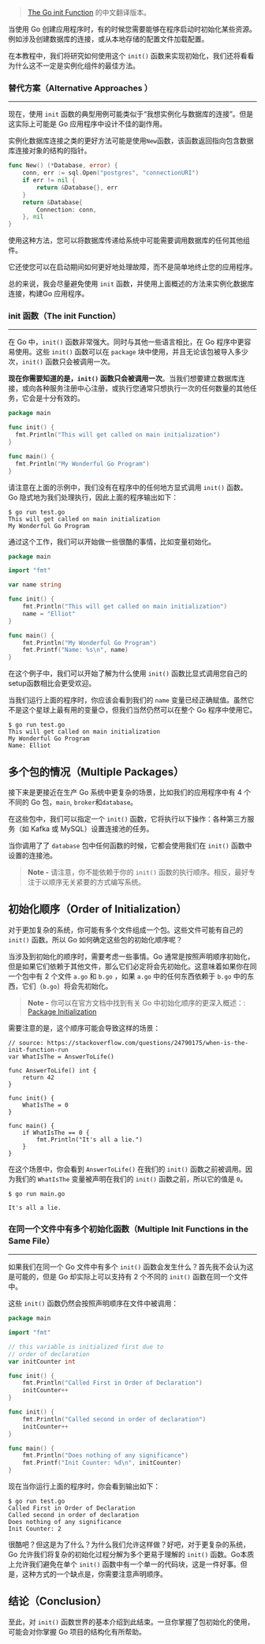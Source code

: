 > [The Go init Function](https://tutorialedge.net/golang/the-go-init-function/) 的中文翻译版本。

当使用 Go 创建应用程序时，有的时候您需要能够在程序启动时初始化某些资源。例如涉及创建数据库的连接，或从本地存储的配置文件加载配置。


在本教程中，我们将研究如何使用这个 `init()` 函数来实现初始化，我们还将看看为什么这不一定是实例化组件的最佳方法。

### 替代方案（Alternative Approaches ）
----------------------

现在，使用 `init` 函数的典型用例可能类似于“我想实例化与数据库的连接”。但是这实际上可能是 Go 应用程序中设计不佳的副作用。

实例化数据库连接之类的更好方法可能是使用`New`函数，该函数返回指向包含数据库连接对象的结构的指针。

```Go
func New() (*Database, error) {
    conn, err := sql.Open("postgres", "connectionURI")
    if err != nil {
        return &Database{}, err
    }
    return &Database{
        Connection: conn,
    }, nil
}
```

使用这种方法，您可以将数据库传递给系统中可能需要调用数据库的任何其他组件。

它还使您可以在启动期间如何更好地处理故障，而不是简单地终止您的应用程序。

总的来说，我会尽量避免使用 `init` 函数，并使用上面概述的方法来实例化数据库连接，构建Go 应用程序。

### init 函数（The init Function）
-----------------

在 Go 中，`init()` 函数非常强大。同时与其他一些语言相比，在 Go 程序中更容易使用。这些 `init()` 函数可以在 `package` 块中使用，并且无论该包被导入多少次，`init()` 函数只会被调用一次。

**现在你需要知道的是，`init()` 函数只会被调用一次**。当我们想要建立数据库连接，或向各种服务注册中心注册，或执行您通常只想执行一次的任何数量的其他任务，它会是十分有效的。

```Go
package main

func init() {
  fmt.Println("This will get called on main initialization")
}

func main() {
  fmt.Println("My Wonderful Go Program")
}
```

请注意在上面的示例中，我们没有在程序中的任何地方显式调用 `init()` 函数。 Go 隐式地为我们处理执行，因此上面的程序输出如下：

```Shell
$ go run test.go
This will get called on main initialization
My Wonderful Go Program
```
通过这个工作，我们可以开始做一些很酷的事情，比如变量初始化。

```Go
package main

import "fmt"

var name string

func init() {
    fmt.Println("This will get called on main initialization")
    name = "Elliot"
}

func main() {
    fmt.Println("My Wonderful Go Program")
    fmt.Printf("Name: %s\n", name)
}
```

在这个例子中，我们可以开始了解为什么使用 `init()` 函数比显式调用您自己的setup函数相比会更受欢迎。


当我们运行上面的程序时，你应该会看到我们的 `name` 变量已经正确赋值。虽然它不是这个星球上最有用的变量😊，但我们当然仍然可以在整个 Go 程序中使用它。

```Shell
$ go run test.go
This will get called on main initialization
My Wonderful Go Program
Name: Elliot
```

多个包的情况（Multiple Packages）
-----------------

接下来是更接近在生产 Go 系统中更复杂的场景，比如我们的应用程序中有 4 个不同的 Go 包，`main`, `broker`和`database`。

在这些包中，我们可以指定一个 `init()` 函数，它将执行以下操作：各种第三方服务（如 Kafka 或 MySQL）设置连接池的任务。

当你调用了了 `database` 包中任何函数的时候，它都会使用我们在 `init()` 函数中设置的连接池。

> **Note -** 请注意，你不能依赖于你的 `init()` 函数的执行顺序。相反，最好专注于以顺序无关紧要的方式编写系统。

初始化顺序（Order of Initialization）
-----------------------

对于更加复杂的系统，你可能有多个文件组成一个包。这些文件可能有自己的 `init()` 函数。所以 Go 如何确定这些包的初始化顺序呢？

当涉及到初始化的顺序时，需要考虑一些事情。Go 通常是按照声明顺序初始化，但是如果它们依赖于其他文件，那么它们必定将会先初始化。这意味着如果你在同一个包中有 2 个文件 `a.go` 和 `b.go` ，如果 `a.go` 中的任何东西依赖于 `b.go` 中的东西，它们（`b.go`）将会先初始化。


> **Note -** 你可以在官方文档中找到有关 Go 中初始化顺序的更深入概述：: [Package Initialization](https://golang.org/ref/spec#Package_initialization)


需要注意的是，这个顺序可能会导致这样的场景：

```
// source: https://stackoverflow.com/questions/24790175/when-is-the-init-function-run
var WhatIsThe = AnswerToLife()

func AnswerToLife() int {
    return 42
}

func init() {
    WhatIsThe = 0
}

func main() {
    if WhatIsThe == 0 {
        fmt.Println("It's all a lie.")
    }
}
```
在这个场景中，你会看到 `AnswerToLife()` 在我们的 `init()` 函数之前被调用。因为我们的 `WhatIsThe` 变量被声明在我们的 `init()` 函数之前，所以它的值是 `0`。

```Shell
$ go run main.go
                                        
It's all a lie.
```



### 在同一个文件中有多个初始化函数（Multiple Init Functions in the Same File）
----------------------------------------


如果我们在同一个 Go 文件中有多个 `init()` 函数会发生什么？首先我不会认为这是可能的，但是 Go 却实际上可以支持有 2 个不同的 `init()` 函数在同一个文件中。

这些 `init()` 函数仍然会按照声明顺序在文件中被调用：

```Go
package main

import "fmt"

// this variable is initialized first due to
// order of declaration
var initCounter int

func init() {
    fmt.Println("Called First in Order of Declaration")
    initCounter++
}

func init() {
    fmt.Println("Called second in order of declaration")
    initCounter++
}

func main() {
    fmt.Println("Does nothing of any significance")
    fmt.Printf("Init Counter: %d\n", initCounter)
}
```


现在当你运行上面的程序时，你会看到输出如下：

```Shell
$ go run test.go
Called First in Order of Declaration
Called second in order of declaration
Does nothing of any significance
Init Counter: 2
```

很酷吧？但这是为了什么？为什么我们允许这样做？好吧，对于更复杂的系统，Go 允许我们将复杂的初始化过程分解为多个更易于理解的 `init()` 函数。Go本质上允许我们避免在单个 `init()` 函数中有一个单一的代码块，这是一件好事。但是，这种方式的一个缺点是，你需要注意声明顺序。


结论（Conclusion）
----------
至此，对 `init()` 函数世界的基本介绍到此结束。一旦你掌握了包初始化的使用，可能会对你掌握 Go 项目的结构化有所帮助。